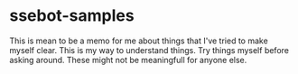 # ssebot-samples
This is mean to be a memo for me about things that I've tried to make myself clear.
This is my way to understand things. Try things myself before asking around.
These might not be meaningfull for anyone else.
